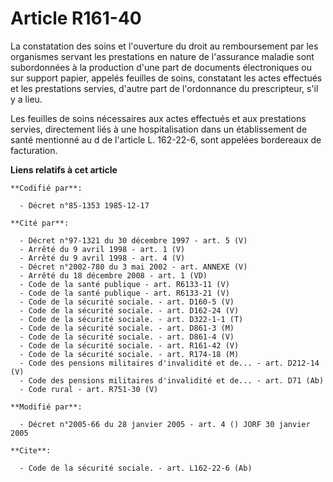 # Article R161-40

La constatation des soins et l'ouverture du droit au remboursement par les organismes servant les prestations en nature de
l'assurance maladie sont subordonnées à la production d'une part de documents électroniques ou sur support papier, appelés
feuilles de soins, constatant les actes effectués et les prestations servies, d'autre part de l'ordonnance du prescripteur,
s'il y a lieu.

Les feuilles de soins nécessaires aux actes effectués et aux prestations servies, directement liés à une hospitalisation dans
un établissement de santé mentionné au d de l'article L. 162-22-6, sont appelées bordereaux de facturation.

**Liens relatifs à cet article**

	**Codifié par**:

	  - Décret n°85-1353 1985-12-17

	**Cité par**:

	  - Décret n°97-1321 du 30 décembre 1997 - art. 5 (V)
	  - Arrêté du 9 avril 1998 - art. 1 (V)
	  - Arrêté du 9 avril 1998 - art. 4 (V)
	  - Décret n°2002-780 du 3 mai 2002 - art. ANNEXE (V)
	  - Arrêté du 18 décembre 2008 - art. 1 (VD)
	  - Code de la santé publique - art. R6133-11 (V)
	  - Code de la santé publique - art. R6133-21 (V)
	  - Code de la sécurité sociale. - art. D160-5 (V)
	  - Code de la sécurité sociale. - art. D162-24 (V)
	  - Code de la sécurité sociale. - art. D322-1-1 (T)
	  - Code de la sécurité sociale. - art. D861-3 (M)
	  - Code de la sécurité sociale. - art. D861-4 (V)
	  - Code de la sécurité sociale. - art. R161-42 (V)
	  - Code de la sécurité sociale. - art. R174-18 (M)
	  - Code des pensions militaires d'invalidité et de... - art. D212-14 (V)
	  - Code des pensions militaires d'invalidité et de... - art. D71 (Ab)
	  - Code rural - art. R751-30 (V)

	**Modifié par**:

	  - Décret n°2005-66 du 28 janvier 2005 - art. 4 () JORF 30 janvier 2005

	**Cite**:

	  - Code de la sécurité sociale. - art. L162-22-6 (Ab)
